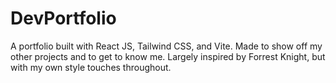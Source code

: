 # DevPortfolio
A portfolio built with React JS, Tailwind CSS, and Vite. Made to show off my other projects and to get to know me. 
Largely inspired by Forrest Knight, but with my own style touches throughout.
